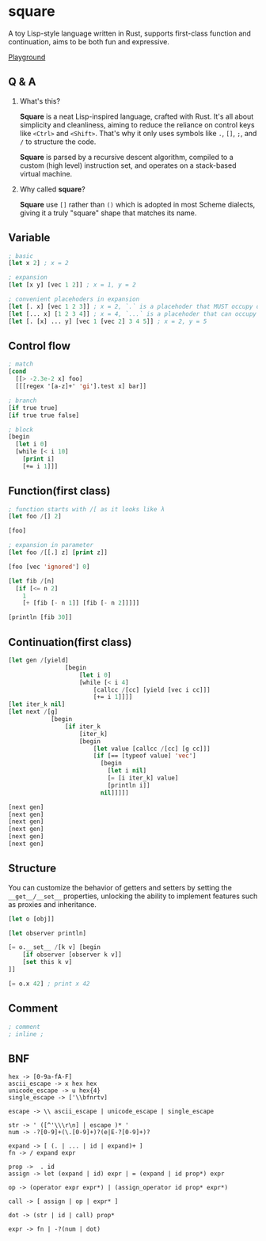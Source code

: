 # square

A toy Lisp-style language written in Rust, supports first-class function and continuation, aims to be both fun and expressive.

[Playground](https://www.everseenflash.com/CS/Square.html#playground)

## Q & A

1.  What's this?

    **Square** is a neat Lisp-inspired language, crafted with Rust. It's all about simplicity and cleanliness, aiming to reduce the reliance on control keys like `<Ctrl>` and `<Shift>`. That's why it only uses symbols like `.`, `[]`, `;`, and `/` to structure the code.

    **Square** is parsed by a recursive descent algorithm, compiled to a custom (high level) instruction set, and operates on a stack-based virtual machine.

2.  Why called **square**?

    **Square** use `[]` rather than `()` which is adopted in most Scheme dialects, giving it a truly "square" shape that matches its name.

## Variable

```lisp
; basic
[let x 2] ; x = 2

; expansion
[let [x y] [vec 1 2]] ; x = 1, y = 2

; convenient placehoders in expansion
[let [. x] [vec 1 2 3]] ; x = 2, `.` is a placehoder that MUST occupy one position
[let [... x] [1 2 3 4]] ; x = 4, `...` is a placehoder that can occupy zero or as many positions as possible
[let [. [x] ... y] [vec 1 [vec 2] 3 4 5]] ; x = 2, y = 5
```

## Control flow

```lisp
; match
[cond
  [[> -2.3e-2 x] foo]
  [[[regex '[a-z]+' 'gi'].test x] bar]]

; branch
[if true true]
[if true true false]

; block
[begin 
  [let i 0]
  [while [< i 10]
    [print i]
    [+= i 1]]]
```

## Function(first class)

```lisp
; function starts with /[ as it looks like λ
[let foo /[] 2]

[foo]

; expansion in parameter
[let foo /[[.] z] [print z]]

[foo [vec 'ignored'] 0]

[let fib /[n] 
  [if [<= n 2] 
    1
    [+ [fib [- n 1]] [fib [- n 2]]]]]

[println [fib 30]]
```

## Continuation(first class)

```lisp
[let gen /[yield]
                [begin 
                    [let i 0]
                    [while [< i 4]
                        [callcc /[cc] [yield [vec i cc]]]
                        [+= i 1]]]]
[let iter_k nil]
[let next /[g]
            [begin 
                [if iter_k
                    [iter_k]
                    [begin
                        [let value [callcc /[cc] [g cc]]]
                        [if [== [typeof value] 'vec']
                          [begin 
                            [let i nil]
                            [= [i iter_k] value]
                            [println i]]
                          nil]]]]]

[next gen]
[next gen]
[next gen]
[next gen]
[next gen]
[next gen]
```

## Structure

You can customize the behavior of getters and setters by setting the `__get__/__set__` properties,
unlocking the ability to implement features such as proxies and inheritance.

```lisp
[let o [obj]]

[let observer println]

[= o.__set__ /[k v] [begin
	[if observer [observer k v]]
	[set this k v]
]]

[= o.x 42] ; print x 42
```

## Comment

```lisp
; comment
; inline ;
```

## BNF

    hex -> [0-9a-fA-F]
    ascii_escape -> x hex hex
    unicode_escape -> u hex{4}
    single_escape -> ['\\bfnrtv]

    escape -> \\ ascii_escape | unicode_escape | single_escape

    str -> ' ([^'\\\r\n] | escape )* '
    num -> -?[0-9]+(\.[0-9]+)?(e|E-?[0-9]+)?

    expand -> [ (. | ... | id | expand)+ ]
    fn -> / expand expr

    prop ->  . id
    assign -> let (expand | id) expr | = (expand | id prop*) expr

    op -> (operator expr expr*) | (assign_operator id prop* expr*)

    call -> [ assign | op | expr* ]

    dot -> (str | id | call) prop*

    expr -> fn | -?(num | dot)
